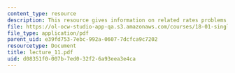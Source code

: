 ```yaml
---
content_type: resource
description: This resource gives information on related rates problems.
file: https://ol-ocw-studio-app-qa.s3.amazonaws.com/courses/18-01-single-variable-calculus-fall-2005/d08351f0007b7ed032f26a93eea3e4ca_lecture_11.pdf
file_type: application/pdf
parent_uid: e39fd753-7ebc-992a-0607-7dcfca9c7202
resourcetype: Document
title: lecture_11.pdf
uid: d08351f0-007b-7ed0-32f2-6a93eea3e4ca
---
```


